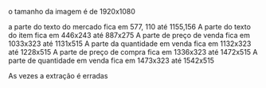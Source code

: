 o tamanho da imagem é de 1920x1080

a parte do texto do mercado fica em 577, 110 até 1155,156
A parte do texto do item fica em 446x243 até 887x275
A parte de preço de venda fica em 1033x323 até 1131x515
A parte da quantidade em venda fica em 1132x323 até 1228x515
A parte de preço de compra fica em 1336x323 até 1472x515
A parte de quantidade em venda fica em 1473x323 até 1542x515

As vezes a extração é erradas
